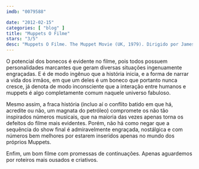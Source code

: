 ```yaml
---
imdb: "0079588"

date: "2012-02-15"
categories: [ "blog" ]
title: "Muppets O Filme"
stars: "3/5"
desc: "Muppets O Filme. The Muppet Movie (UK, 1979). Dirigido por James Frawley. Escrito por Jack Burns, Jerry Juhl. Com Jim Henson, Frank Oz, Jerry Nelson, Richard Hunt, Dave Goelz, Charles Durning, Austin Pendleton, Edgar Bergen, Milton Berle."
---
```

O potencial dos bonecos é evidente no filme, pois todos possuem personalidades marcantes que geram diversas situações ingenuamente engraçadas. E é de modo ingênuo que a história inicia, e a forma de narrar a vida dos irmãos, em que um deles é um boneco que portanto nunca cresce, já denota de modo inconsciente que a interação entre humanos e muppets é algo completamente comum naquele universo fabuloso.

Mesmo assim, a fraca história (incluo aí o conflito batido em que há, acredite ou não, um magnata do petróleo) compromete os não tão inspirados números musicais, que na maioria das vezes apenas torna os defeitos do filme mais evidentes. Porém, não há como negar que a sequência do show final é admiravelmente engraçada, nostálgica e com números bem melhores por estarem inseridos apenas no mundo dos próprios Muppets.

Enfim, um bom filme com promessas de continuações. Apenas aguardemos por roteiros mais ousados e criativos.

